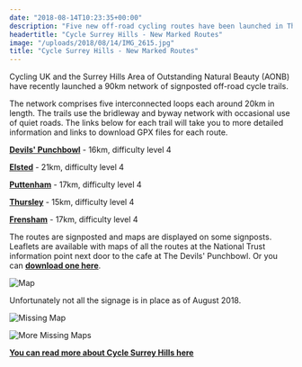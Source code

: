 ```yaml
---
date: "2018-08-14T10:23:35+00:00"
description: "Five new off-road cycling routes have been launched in The Surrey Hills"
headertitle: "Cycle Surrey Hills - New Marked Routes"
image: "/uploads/2018/08/14/IMG_2615.jpg"
title: "Cycle Surrey Hills - New Marked Routes"
---
```

Cycling UK and the Surrey Hills Area of Outstanding Natural Beauty (AONB) have recently launched a 90km network of signposted off-road cycle trails.

The network comprises five interconnected loops each around 20km in length. The trails use the bridleway and byway network with occasional use of quiet roads. The links below for each trail will take you to more detailed information and links to download GPX files for each route.

**[Devils' Punchbowl](https://www.surreyhills.org/discover-route/cycle-surrey-hills-devils-punch-bowl/)** - 16km, difficulty level 4

**[Elsted](https://www.surreyhills.org/discover-route/cycle-surrey-hills-elstead/)** - 21km, difficulty level 4

**[Puttenham](https://www.surreyhills.org/discover-route/cycle-surrey-hills-2/)** - 17km, difficulty level 4

**[Thursley](https://www.surreyhills.org/discover-route/cycle-surrey-hills-thursley/)** - 15km, difficulty level 4

**[Frensham](https://www.surreyhills.org/discover-route/cycle-surrey-hills/)** - 17km, difficulty level 4

The routes are signposted and maps are displayed on some signposts. Leaflets are available with maps of all the routes at the National Trust information point next door to the cafe at The Devils' Punchbowl. Or you can **[download one here](https://www.surreyhills.org/wp-content/uploads/2018/06/Cycle-Surrey-Hills.pdf)**.

![Map](/img/maps.jpg)

Unfortunately not all the signage is in place as of August 2018.

![Missing Map](/img/missing_maps.jpg)

![More Missing Maps](/img/missing_maps2.jpg)

**[You can read more about Cycle Surrey Hills here](https://www.surreyhills.org/cycle-surrey-hills/)**